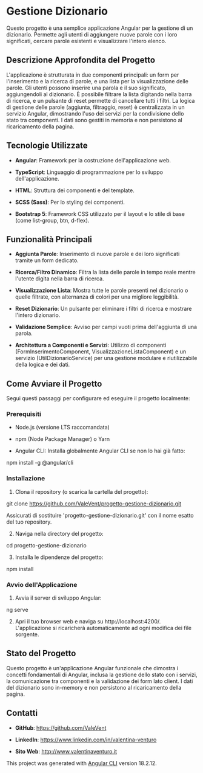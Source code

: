 # Gestione Dizionario

Questo progetto è una semplice applicazione Angular per la gestione di un dizionario. Permette agli utenti di aggiungere nuove parole con i loro significati, cercare parole esistenti e visualizzare l'intero elenco.


## Descrizione Approfondita del Progetto

L'applicazione è strutturata in due componenti principali: un form per l'inserimento e la ricerca di parole, e una lista per la visualizzazione delle parole. Gli utenti possono inserire una parola e il suo significato, aggiungendoli al dizionario. È possibile filtrare la lista digitando nella barra di ricerca, e un pulsante di reset permette di cancellare tutti i filtri. La logica di gestione delle parole (aggiunta, filtraggio, reset) è centralizzata in un servizio Angular, dimostrando l'uso dei servizi per la condivisione dello stato tra componenti. I dati sono gestiti in memoria e non persistono al ricaricamento della pagina.


## Tecnologie Utilizzate

- **Angular**: Framework per la costruzione dell'applicazione web.

- **TypeScript**: Linguaggio di programmazione per lo sviluppo dell'applicazione.

- **HTML**: Struttura dei componenti e del template.

- **SCSS (Sass)**: Per lo styling dei componenti.

- **Bootstrap 5**: Framework CSS utilizzato per il layout e lo stile di base (come list-group, btn, d-flex).


## Funzionalità Principali

- **Aggiunta Parole**: Inserimento di nuove parole e dei loro significati tramite un form dedicato.

- **Ricerca/Filtro Dinamico**: Filtra la lista delle parole in tempo reale mentre l'utente digita nella barra di ricerca.

- **Visualizzazione Lista**: Mostra tutte le parole presenti nel dizionario o quelle filtrate, con alternanza di colori per una migliore leggibilità.

- **Reset Dizionario**: Un pulsante per eliminare i filtri di ricerca e mostrare l'intero dizionario.

- **Validazione Semplice**: Avviso per campi vuoti prima dell'aggiunta di una parola.

- **Architettura a Componenti e Servizi**: Utilizzo di componenti (FormInserimentoComponent, VisualizzazioneListaComponent) e un servizio (UtilDizionarioService) per una gestione modulare e riutilizzabile della logica e dei dati.


## Come Avviare il Progetto

Segui questi passaggi per configurare ed eseguire il progetto localmente:


### Prerequisiti

- Node.js (versione LTS raccomandata)

- npm (Node Package Manager) o Yarn

- Angular CLI: Installa globalmente Angular CLI se non lo hai già fatto:

npm install -g @angular/cli


### Installazione

1. Clona il repository (o scarica la cartella del progetto):

git clone https://github.com/ValeVent/progetto-gestione-dizionario.git

Assicurati di sostituire 'progetto-gestione-dizionario.git' con il nome esatto del tuo repository.

2. Naviga nella directory del progetto:

cd progetto-gestione-dizionario

3. Installa le dipendenze del progetto:

npm install


### Avvio dell'Applicazione
1. Avvia il server di sviluppo Angular:


ng serve


2. Apri il tuo browser web e naviga su http://localhost:4200/. L'applicazione si ricaricherà automaticamente ad ogni modifica dei file sorgente.

## Stato del Progetto
Questo progetto è un'applicazione Angular funzionale che dimostra i concetti fondamentali di Angular, inclusa la gestione dello stato con i servizi, la comunicazione tra componenti e la validazione dei form lato client. I dati del dizionario sono in-memory e non persistono al ricaricamento della pagina.


## Contatti

- **GitHub**: https://github.com/ValeVent

- **LinkedIn**: https://www.linkedin.com/in/valentina-venturo

- **Sito Web**: http://www.valentinaventuro.it

This project was generated with [Angular CLI](https://github.com/angular/angular-cli) version 18.2.12.



